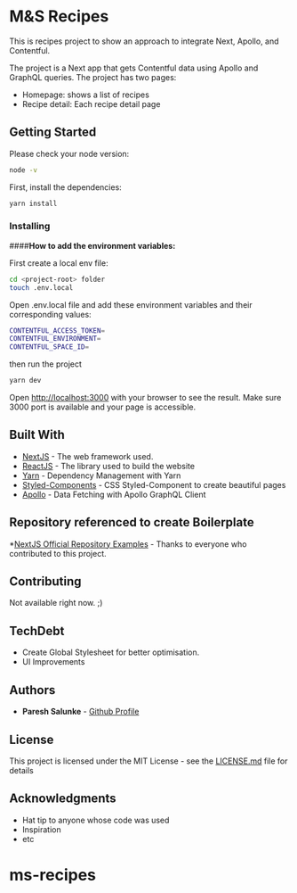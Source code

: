 # M&S Recipes

This is recipes project to show an approach to integrate Next, Apollo, and Contentful.

The project is a Next app that gets Contentful data using Apollo and GraphQL queries. 
The project has two pages:

- Homepage: shows a list of recipes
- Recipe detail: Each recipe detail page

## Getting Started

Please check your node version:
```bash
node -v
```
First, install the dependencies:

```bash
yarn install
```

### Installing

####**How to add the __environment variables__:**

First create a local env file:
```bash
cd <project-root> folder
touch .env.local
```
Open .env.local file and add these environment variables and 
their corresponding values:
```bash
CONTENTFUL_ACCESS_TOKEN=
CONTENTFUL_ENVIRONMENT=
CONTENTFUL_SPACE_ID=
```

then run the project
```bash
yarn dev
```

Open [http://localhost:3000](http://localhost:3000) with your browser to see the result.
Make sure 3000 port is available and your page is accessible.


## Built With

* [NextJS](https://nextjs.org/docs/getting-started) - The web framework used.
* [ReactJS](https://reactjs.org/docs/getting-started.html) - The library used to build the website
* [Yarn](https://classic.yarnpkg.com/en/docs) - Dependency Management with Yarn
* [Styled-Components](https://styled-components.com/docs) - CSS Styled-Component to create beautiful pages
* [Apollo](https://www.apollographql.com/docs/) - Data Fetching with Apollo GraphQL Client

## Repository referenced to create Boilerplate

*[NextJS Official Repository Examples](https://github.com/vercel/next.js/blob/canary/examples/) - Thanks to everyone who contributed to this project.

## Contributing

Not available right now. ;)

## TechDebt

- Create Global Stylesheet for better optimisation.
- UI Improvements


## Authors

* **Paresh Salunke** -  [Github Profile](https://github.com/pareshsalunke)

## License

This project is licensed under the MIT License - see the [LICENSE.md](LICENSE.md) file for details

## Acknowledgments

* Hat tip to anyone whose code was used
* Inspiration
* etc
# ms-recipes
